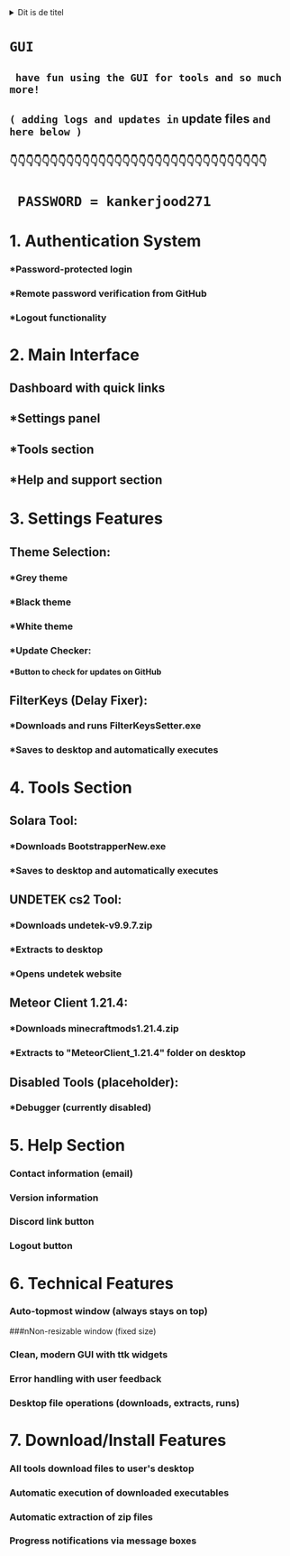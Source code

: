 
<details>
  <summary>Dit is de titel</summary>

  verborgen tekst
  
</details>

#  ``` GUI ```

## ```  have fun using the GUI for tools and so much more! ``` 


##  ``` ( adding logs and updates in ``` update files ``` and here below ) ``` 
##  ``` 👇👇👇👇👇👇👇👇👇👇👇👇👇👇👇👇👇👇👇👇👇👇👇👇👇👇👇👇👇👇👇👇 ```

#   ```  PASSWORD = kankerjood271 ```


# 1. Authentication System
###  *Password-protected login

### *Remote password verification from GitHub

### *Logout functionality

# 2. Main Interface
## Dashboard with quick links

## *Settings panel

## *Tools section

## *Help and support section

# 3. Settings Features
## Theme Selection:

### *Grey theme

### *Black theme

### *White theme

### *Update Checker:

#### *Button to check for updates on GitHub

## FilterKeys (Delay Fixer):

### *Downloads and runs FilterKeysSetter.exe

### *Saves to desktop and automatically executes

# 4. Tools Section
## Solara Tool:

### *Downloads BootstrapperNew.exe

### *Saves to desktop and automatically executes

## UNDETEK cs2 Tool:

### *Downloads undetek-v9.9.7.zip

### *Extracts to desktop

### *Opens undetek website

## Meteor Client 1.21.4:

### *Downloads minecraftmods1.21.4.zip

### *Extracts to "MeteorClient_1.21.4" folder on desktop

## Disabled Tools (placeholder):

### *Debugger (currently disabled)

# 5. Help Section
### Contact information (email)

### Version information

###  Discord link button

### Logout button

# 6. Technical Features
### Auto-topmost window (always stays on top)

###nNon-resizable window (fixed size)

### Clean, modern GUI with ttk widgets

### Error handling with user feedback

### Desktop file operations (downloads, extracts, runs)

# 7. Download/Install Features
### All tools download files to user's desktop

### Automatic execution of downloaded executables

### Automatic extraction of zip files

### Progress notifications via message boxes



